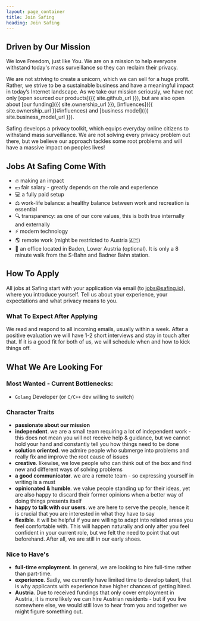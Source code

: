```yaml
---
layout: page_container
title: Join Safing
heading: Join Safing
---
```


## Driven by Our Mission

We love Freedom, just like You. We are on a mission to help everyone withstand today's mass surveillance so they can reclaim their privacy.

We are not striving to create a unicorn, which we can sell for a huge profit. Rather, we strive to be a sustainable business and have a meaningful impact in today’s Internet landscape. As we take our mission seriously, we have not only [open sourced our products]({{ site.github_url }}), but are also open about [our funding]({{ site.ownership_url }}), [influences]({{ site.ownership_url }}#influences) and [business model]({{ site.business_model_url }}).

Safing develops a privacy toolkit, which equips everyday online citizens to withstand mass surveillance. We are not solving every privacy problem out there, but we believe our approach tackles some root problems and will have a massive impact on peoples lives!

## Jobs At Safing Come With

- 🔥 making an impact
- 💵 fair salary - greatly depends on the role and experience
- 💻 a fully paid setup
- ⚖️ work-life balance: a healthy balance between work and recreation is essential
- 🔍 transparency: as one of our core values, this is both true internally and externally
- ⚡️ modern technology
- 🌎 remote work (might be restricted to Austria 🇦🇹)
- 🏢 an office located in Baden, Lower Austria (optional). It is only a 8 minute walk from the S-Bahn and Badner Bahn station.

## How To Apply

All jobs at Safing start with your application via email (to <jobs@safing.io>), where you introduce yourself. Tell us about your experience, your expectations and what privacy means to you.

### What To Expect After Applying
We read and respond to all incoming emails, usually within a week. After a positive evaluation we will have 1-2 short interviews and stay in touch after that. If it is a good fit for both of us, we will schedule when and how to kick things off.

## What We Are Looking For

### Most Wanted - Current Bottlenecks:
- `Golang` Developer (or `C/C++` dev willing to switch)

### Character Traits
- **passionate about our mission**
- **independent**. we are a small team requiring a lot of independent work - this does not mean you will not receive help & guidance, but we cannot hold your hand and constantly tell you how things need to be done
- **solution oriented**. we admire people who submerge into problems and really fix and improve the root cause of issues
- **creative**. likewise, we love people who can think out of the box and find new and different ways of solving problems
- **a good communicator**. we are a remote team - so expressing yourself in writing is a must
- **opinionated & humble**. we value people standing up for their ideas, yet are also happy to discard their former opinions when a better way of doing things presents itself
- **happy to talk with our users**. we are here to serve the people, hence it is crucial that you are interested in what they have to say
- **flexible**. it will be helpful if you are willing to adapt into related areas you feel comfortable with. This will happen naturally and only after you feel confident in your current role, but we felt the need to point that out beforehand. After all, we are still in our early shoes.

### Nice to Have's

- **full-time employment**. In general, we are looking to hire full-time rather than part-time.
- **experience**. Sadly, we currently have limited time to develop talent, that is why applicants with experience have higher chances of getting hired.
- **Austria**. Due to received fundings that only cover employment in Austria, it is more likely we can hire Austrian residents - but if you live somewhere else, we would still love to hear from you and together we might figure something out.
